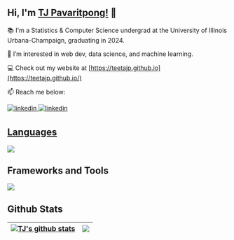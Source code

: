 ## Hi, I'm [TJ Pavaritpong!](https://teetajp.github.io) 👋

📚 I'm a Statistics & Computer Science undergrad at the University of Illinois Urbana-Champaign, graduating in 2024.

👀 I’m interested in web dev, data science, and machine learning.


💻 Check out my website at [https://teetajp.github.io](https://teetajp.github.io/)

📫 Reach me below:
<div align="left">
<a href="https://linkedin.com/in/tj-pavaritpong" target="_blank">
<img src=https://img.shields.io/badge/linkedin-%231E77B5.svg?&style=for-the-badge&logo=linkedin&logoColor=white alt=linkedin style="margin-bottom: 5px;" />
<a href="mailto:tj.pavaritpong@gmail.com" target="_blank">
<img src=https://img.shields.io/badge/Gmail-D14836?style=for-the-badge&logo=gmail&logoColor=white alt=linkedin style="margin-bottom: 5px;" />
  
  
## Languages
<!-- <p align="center"> -->
  <a href="https://skillicons.dev">
    <img src="https://skillicons.dev/icons?i=py,cpp,js,ts,html,css,r&theme=light" />
  </a>
<!-- </p> -->
  
## Frameworks and Tools

</div>
<!-- <p align="center"> -->
  <a href="https://skillicons.dev">
    <img src="https://skillicons.dev/icons?i=react,redux,materialui,nodejs,mysql,gcp,git&theme=light" />
  </a>
<!-- </p> -->
  
  
<!-- ## Tools and Technologies
  
 <p align="center">
  <a href="https://skillicons.dev">
    <img src="https://skillicons.dev/icons?i=mysql,gcp,git&theme=light" />
  </a>
</p> -->

## Github Stats  
| <a href="https://github.com/teetajp"><img align="center" src="https://github-readme-stats.vercel.app/api?username=teetajp&show_icons=true&include_all_commits=true&count_private=true&title_color=FF5F05&text_color=13294B&icon_color=009FD4&bg_color=F8FAFC&hide_border=false" alt="TJ's github stats" /></a> | <a href="https://github.com/teetajp"><img align="center" src="https://github-readme-stats.vercel.app/api/top-langs/?username=teetajp&layout=compact&title_color=FF5F05&text_color=13294B&icon_color=009FD4&bg_color=F8FAFC&hide_border=false&langs_count=7&locale=en&hide=CSS,SCSS" /></a> |
| ------------- | ------------- |  
